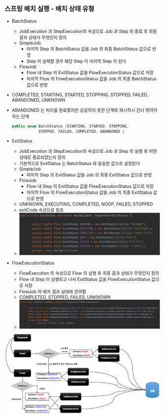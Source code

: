 ## 스프링 배치 실행 - 배치 상태 유형

- BatchStatus
    - JobExecution 과 StepExecution의 속성으로 Job 과 Step 의 종료 후 최종 결과 상태가 무엇인지 정의
    - SimpleJob
        - 마지막 Step 의 BatchStatus 값을 Job 의 최종 BatchStatus 값으로 반영
        - Step 이 실패할 경우 해당 Step 이 마지막 Step 이 된다
    - FlowJob
        - Flow 내 Step 의 ExitStatus 값을 FlowExecutionStatus 값으로 저장
        - 마지막 Flow 의 FlowExecutionStatus 값을 Job 의 최종 BatchStatus 값으로 반영

- COMPLETED, STARTING, STARTED, STOPPING, STOPPED, FAILED, ABANDONED, UNKNOWN
- ABANDONED 는 처리를 완료했지만 성공하지 못한 단계와 재시작시 건너 뛰어야하는 단계
    ```java
    public enum BatchStatus {STARTING, STARTED, STOPPING, 
                STOPPED, FAILED, COMPLETED, ABANDONED }
    ```

- ExitStatus
    - JobExecution 과 StepExecution의 속성으로 Job 과 Step 의 실행 후 어떤 상태로 종료되었는지 정의
    - 기본적으로 ExitStatus 는 BatchStatus 와 동일한 값으로 설정된다
    - SimpleJob
        - 마지막 Step 의 ExitStatus 값을 Job 의 최종 ExitStatus 값으로 반영
    - FlowJob
        - Flow 내 Step 의 ExitStatus 값을 FlowExecutionStatus 값으로 저장
        - 마지막 Flow 의 FlowExecutionStatus 값을 Job 의 최종 ExitStatus 값으로 반영
    - UNKNOWN, EXECUTING, COMPLETED, NOOP, FAILED, STOPPED
    - exitCode 속성으로 참조
    - <img src="../../images/section06/exit-status.png" alt="exit-status">
- FlowExecutionStatus
    - FlowExecution 의 속성으로 Flow 의 실행 후 최종 결과 상태가 무엇인지 정의
    - Flow 내 Step 이 실행되고 나서 ExitStatus 값을 FlowExecutionStatus 값으로 저장
    - FlowJob 의 배치 결과 상태에 관여함
    - COMPLETED, STOPPED, FAILED, UNKNOWN
    - <img src="../../images/section06/flow-execution-status.png" alt="flow-execution-status">

<img src="../../images/section06/transition-flow.png" alt="transition-flow">
